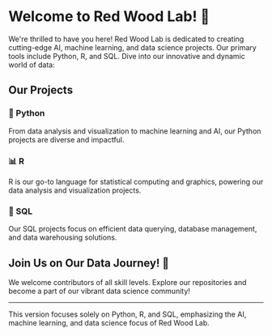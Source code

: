 # Welcome to Red Wood Lab! 🌟

We're thrilled to have you here! Red Wood Lab is dedicated to creating cutting-edge AI, machine learning, and data science projects. Our primary tools include Python, R, and SQL. Dive into our innovative and dynamic world of data:

## Our Projects

### 🐍 Python
From data analysis and visualization to machine learning and AI, our Python projects are diverse and impactful.

### 📊 R
R is our go-to language for statistical computing and graphics, powering our data analysis and visualization projects.

### 🐘 SQL
Our SQL projects focus on efficient data querying, database management, and data warehousing solutions.

## Join Us on Our Data Journey! 🚀

We welcome contributors of all skill levels. Explore our repositories and become a part of our vibrant data science community!

---

This version focuses solely on Python, R, and SQL, emphasizing the AI, machine learning, and data science focus of Red Wood Lab.
